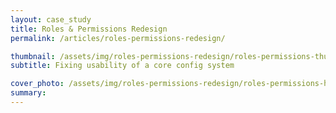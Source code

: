 ```yaml
---
layout: case_study
title: Roles & Permissions Redesign
permalink: /articles/roles-permissions-redesign/

thumbnail: /assets/img/roles-permissions-redesign/roles-permissions-thumbnail.png
subtitle: Fixing usability of a core config system

cover_photo: /assets/img/roles-permissions-redesign/roles-permissions-header.png
summary: 
---
```


